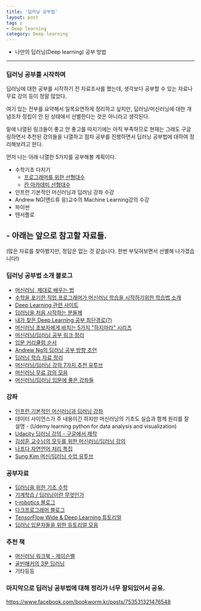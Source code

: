 ```yaml
---
title: '딥러닝 공부법'  
layout: post  
tags :  
- Deep learning
category: Deep learning
---
```


- 나만의 딥러닝(Deep learning) 공부 방법

---

### 딥러닝 공부를 시작하며

딥러닝에 대한 공부를 시작하기 전 자료조사를 했는데, 생각보다 공부할 수 있는 자료나 무료 강의 등이 정말 많았다.   

여기 있는 전부를 요약해서 일목요연하게 정리하고 싶지만, 딥러닝/머신러닝에 대한 개념조차 정립이 안 된 상태에서 선별한다는 것은 아니라고 생각된다.   

밑에 나열된 링크들이 좋고 안 좋고를 따지기에는 아직 부족하므로 현재는 그래도 구글링하면서 추천된 강의들을 나열하고 점차 공부를 진행하면서 딥러닝 공부법에 대하여 정리해보려고 한다.

먼저 나는 아래 나열한 5가지를 공부해볼 계획이다.

- 수학기초 다지기
   - [프로그래머를 위한 선형대수](http://www.kyobobook.co.kr/product/detailViewKor.laf?ejkGb=KOR&barcode=9791160501308#book_info)
    - [칸 아카데미 선형대수](https://www.khanacademy.org/math/linear-algebra/vectors-and-spaces/vectors/v/vector-introduction-linear-algebra)
- 인프런 기본적인 머신러닝과 딥러닝 강좌 수강
- Andrew NG(앤드류 응)교수의 Machine Learning강의 수강
- 파이썬
- 텐서플로   

## - 아래는 앞으로 참고할 자료들.
(많은 자료를 찾아봤지만, 정답은 없는 것 같습니다. 한번 부딪혀보면서 선별해 나가겠습니다!)

### 딥러닝 공부법 소개 블로그

- [머신러닝, 제대로 배우는 법](https://brunch.co.kr/@aidenswmo/2)
- [수학을 포기한 직업 프로그래머가 머신러닝 학습을 시작하기위한 학습법 소개 ](http://www.moreagile.net/2015/05/how-to-start-machine-learning-study.html)
- [Deep Learning 관련 사이트](http://deeplearningstudy.github.io/doc_deeplearning_site.html#%EC%89%BD%EA%B2%8C-%ED%92%80%EC%96%B4%EC%93%B4-%EB%94%A5%EB%9F%AC%EB%8B%9D-deep-learning-%EC%9D%98-%EA%B1%B0%EC%9D%98-%EB%AA%A8%EB%93%A0-%EA%B2%83)
- [딥러닝을 처음 시작하는 분들께](http://www.whydsp.org/284)
- [내가 찾은 Deep Learning 공부 최단경로(?)](https://m.blog.naver.com/PostView.nhn?blogId=chesterroh&logNo=220920668374&proxyReferer=https%3A%2F%2Fwww.google.co.kr%2F)
- [머신러닝 초보자에게 바치는 5가지 "하지마라" 시리즈](https://pabii.co/beginners-5-mistakes-machine-learning/)
- [머신러닝/딥러닝 공부 링크 정리](http://ncookie.tistory.com/72)
- [입문 커리큘럼 순서](http://fbsight.com/t/--ai/114783)
- [Andrew Ng의 딥러닝 공부 방향 조언](https://dllab.xyz/andrew-ng%EC%9D%98-%EB%94%A5%EB%9F%AC%EB%8B%9D-%EA%B3%B5%EB%B6%80-%EB%B0%A9%ED%96%A5-%EC%A1%B0%EC%96%B8/)
- [딥러닝 학습 자료 정리](http://gobitcoin.tistory.com/1)
- [머신러닝/딥러닝 강의 7가지 추천 유투브](https://www.youtube.com/watch?v=LBexv9M-SBc)
- [머신러닝 무료 강의 모음](http://kofboy2000.tistory.com/17)
- [머신러닝/딥러닝 입문에 좋은 강좌들](http://eehoeskrap.tistory.com/157)

### 강좌

- [인프런 기본적인 머신러닝과 딥러닝 강좌 ](https://www.inflearn.com/course/%EA%B8%B0%EB%B3%B8%EC%A0%81%EC%9D%B8-%EB%A8%B8%EC%8B%A0%EB%9F%AC%EB%8B%9D-%EB%94%A5%EB%9F%AC%EB%8B%9D-%EA%B0%95%EC%A2%8C)
- 데이터 사이언스가 주 내용이긴 하지만 머신러닝의 기초도 실습과 함께 원리를 잘 설명 - (Udemy learning python for data analysis and visualization)
- [Udacity 딥러닝 강의 - 구글에서 제작](https://www.udacity.com/course/deep-learning--ud730)
- [김성훈 교수님의 모두를 위한 머신러닝/딥러닝 강의](http://hunkim.github.io/ml/)
- [나프다 자연언어 처리 특집](https://iamprogrammer.io/2016/02/21/episode-22-%EC%9E%90%EC%97%B0%EC%96%B8%EC%96%B4%EC%B2%98%EB%A6%AC-%ED%8A%B9%EC%A7%91-1%EB%B6%80-%EB%A7%88%EC%9D%B4%ED%81%AC%EB%A1%9C%EC%86%8C%ED%94%84%ED%8A%B8-nlp%EC%97%B0%EA%B5%AC/)
- [Sung Kim 머신/딥러닝 수업 유투브](https://www.youtube.com/watch?v=BS6O0zOGX4E&list=PLlMkM4tgfjnLSOjrEJN31gZATbcj_MpUm)

### 공부자료

- [딥러닝을 위한 기초 수학](https://www.slideshare.net/theeluwin/ss-69596991)
- [기계학습 / 딥러닝이란 무엇인가](https://www.slideshare.net/yonghakim900/ss-60252533)
- [t-robotics 블로그](http://t-robotics.blogspot.kr/)
- [다크프로그래머 블로그](http://darkpgmr.tistory.com/)
- [TensorFlow Wide & Deep Learning 튜토리얼](https://tensorflowkorea.gitbooks.io/tensorflow-kr/content/g3doc/tutorials/wide_and_deep/)
- [딥러닝 입문자들을 위한 듀토리얼 모음](https://sodabang.wordpress.com/2016/06/26/deep-learning-%EC%9E%85%EB%AC%B8%EC%9E%90%EB%93%A4%EC%9D%84-%EC%9C%84%ED%95%9C-%ED%8A%9C%ED%86%A0%EB%A6%AC%EC%96%BC-%EB%AA%A8%EC%9D%8C/)

### 추천 책
- [머신러닝 워크북 - 제이슨벨](http://www.yes24.com/24/goods/26085497?scode=032&OzSrank=9)
- [골빈해커의 3분 딥러닝](https://books.google.co.kr/books?id=GXg3DwAAQBAJ&pg=PA23&lpg=PA23&dq=%EB%94%A5%EB%9F%AC%EB%8B%9D+%EC%BB%A4%EB%AE%A4%EB%8B%88%ED%8B%B0&source=bl&ots=D6MV8V4u4I&sig=iEeSGOfXJS_g95qERUXepjUDpIk&hl=ko&sa=X&ved=0ahUKEwi91oPRjfzYAhVDX5QKHTP6BUIQ6AEIVjAI#v=onepage&q=%EB%94%A5%EB%9F%AC%EB%8B%9D%20%EC%BB%A4%EB%AE%A4%EB%8B%88%ED%8B%B0&f=false)
- 기타등등

### 마지막으로 딥러닝 공부법에 대해 정리가 너무 잘되있어서 공유.
<https://www.facebook.com/bookworm.kr/posts/753531321476548>
